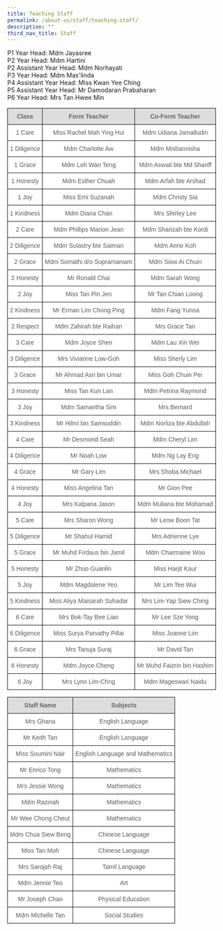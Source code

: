 ```yaml
---
title: Teaching Staff
permalink: /about-us/staff/teaching-staff/
description: ""
third_nav_title: Staff
---
```

P1 Year Head: Mdm Jayasree <br>
P2 Year Head: Mdm Hartini <br>
P2 Assistant Year Head: Mdm Norhayati <br>
P3 Year Head: Mdm Mas'linda <br>
P4 Assistant Year Head: Miss Kwan Yee Ching <br>
P5 Assistant Year Head: Mr Damodaran Prabaharan <br>
P6 Year Head: Mrs Tan Hwee Min <br>
<style type="text/css">
.tg  {border-collapse:collapse;border-spacing:0;}
.tg td{border-color:black;border-style:solid;border-width:1px;font-family:Arial, sans-serif;font-size:14px;
  overflow:hidden;padding:10px 5px;word-break:normal;}
.tg th{border-color:black;border-style:solid;border-width:1px;font-family:Arial, sans-serif;font-size:14px;
  font-weight:normal;overflow:hidden;padding:10px 5px;word-break:normal;}
.tg .tg-imuo{background-color:#FFF;color:#58595B;text-align:center;vertical-align:top}
.tg .tg-feqv{background-color:#DDD;color:#666;font-weight:bold;text-align:center;vertical-align:middle}
.tg .tg-a6j4{background-color:#FFF;color:#58595B;text-align:center;vertical-align:middle}
</style>
<table class="tg">
<tbody>
  <tr>
    <td class="tg-feqv"><span style="color:#666;background-color:#DDD">Class</span></td>
    <td class="tg-feqv"><span style="color:#666;background-color:#DDD">Form Teacher</span></td>
    <td class="tg-feqv"><span style="color:#666;background-color:#DDD">Co-Form Teacher</span></td>
  </tr>
  <tr>
    <td class="tg-imuo">1 Care</td>
    <td class="tg-imuo">Miss Rachel Mah Ying Hui</td>
    <td class="tg-a6j4">Mdm Udiana Jamalludin<br></td>
  </tr>
  <tr>
    <td class="tg-imuo">1 Diligence</td>
    <td class="tg-imuo">Mdm Charlotte Aw</td>
    <td class="tg-a6j4">Mdm Misbannisha<br></td>
  </tr>
  <tr>
    <td class="tg-imuo">1 Grace</td>
    <td class="tg-imuo">Mdm Loh Wan Teng</td>
    <td class="tg-a6j4">Mdm Aswati bte Md Shariff</td>
  </tr>
  <tr>
    <td class="tg-imuo">1 Honesty</td>
    <td class="tg-imuo">Mdm Esther Chuah</td>
    <td class="tg-imuo"><span style="background-color:initial">Mdm Arfah bte Arshad</span></td>
  </tr>
  <tr>
    <td class="tg-imuo">1 Joy</td>
    <td class="tg-imuo">Miss Erni Suzanah<br></td>
    <td class="tg-a6j4">Mdm Christy Sia</td>
  </tr>
  <tr>
    <td class="tg-imuo">1 Kindness</td>
    <td class="tg-imuo">Mdm Diana Chan</td>
    <td class="tg-a6j4">Mrs Shirley Lee</td>
  </tr>
  <tr>
    <td class="tg-imuo">2 Care</td>
    <td class="tg-a6j4">Mdm Phillips Marion Jean</td>
    <td class="tg-imuo">Mdm Sharizah bte Kordi</td>
  </tr>
  <tr>
    <td class="tg-imuo">2 Diligence</td>
    <td class="tg-imuo">Mdm Sulastry bte Saiman</td>
    <td class="tg-imuo">Mdm Anne Koh</td>
  </tr>
  <tr>
    <td class="tg-imuo">2 Grace</td>
    <td class="tg-a6j4">Mdm Sumathi d/o Supramaniam</td>
    <td class="tg-a6j4">Mdm Siow Ai Chuin<br></td>
  </tr>
  <tr>
    <td class="tg-imuo">2 Honesty</td>
    <td class="tg-imuo">Mr Ronald Chai</td>
    <td class="tg-a6j4">Mdm Sarah Wong</td>
  </tr>
  <tr>
    <td class="tg-imuo">2 Joy</td>
    <td class="tg-imuo">Miss Tan Pin Jen</td>
    <td class="tg-a6j4">Mr Tan Chian Loong</td>
  </tr>
  <tr>
    <td class="tg-imuo">2 Kindness</td>
    <td class="tg-imuo">Mr Erman Lim Chong Ping</td>
    <td class="tg-imuo">Mdm Fang Yunna</td>
  </tr>
  <tr>
    <td class="tg-a6j4"> 2 Respect</td>
    <td class="tg-a6j4">Mdm Zahirah bte Raihan</td>
    <td class="tg-a6j4">Mrs Grace Tan <br></td>
  </tr>
	 <tr>
    <td class="tg-imuo">3 Care</td>
    <td class="tg-a6j4">Mdm Joyce Shen</td>
    <td class="tg-imuo">Mdm Lau Xin Wei</td>
  </tr>
  <tr>
    <td class="tg-imuo">3 Diligence</td>
    <td class="tg-imuo">Mrs Vivianne Low-Goh</td>
    <td class="tg-imuo">Miss Sherly Lim</td>
  </tr>
  <tr>
    <td class="tg-imuo">3 Grace</td>
    <td class="tg-a6j4">Mr Ahmad Asri bin Umar</td>
    <td class="tg-a6j4">Miss Goh Chuin Pei<br></td>
  </tr>
  <tr>
    <td class="tg-imuo">3 Honesty</td>
    <td class="tg-imuo">Miss Tan Kun Lan</td>
    <td class="tg-a6j4">Mdm Petrina Raymond</td>
  </tr>
  <tr>
    <td class="tg-imuo">3 Joy</td>
    <td class="tg-imuo">Mdm Samantha Sim</td>
    <td class="tg-a6j4">Mrs Bernard</td>
  </tr>
  <tr>
    <td class="tg-imuo">3 Kindness</td>
    <td class="tg-imuo">Mr Hilmi bin Samsuddin</td>
    <td class="tg-imuo">Mdm Norliza bte Abdullah</td>
  </tr>
  <tr>
    <td class="tg-imuo">4 Care</td>
    <td class="tg-a6j4">Mr Desmond Seah</td>
    <td class="tg-imuo">Mdm Cheryl Lim</td>
  </tr>
  <tr>
    <td class="tg-imuo">4 Diligence</td>
    <td class="tg-imuo">Mr Noah Low</td>
    <td class="tg-imuo">Mdm Ng Lay Eng</td>
  </tr>
  <tr>
    <td class="tg-imuo">4 Grace</td>
    <td class="tg-a6j4">Mr Gary Lim</td>
    <td class="tg-a6j4">Mrs Shoba Michael<br></td>
  </tr>
  <tr>
    <td class="tg-imuo">4 Honesty</td>
    <td class="tg-imuo">Miss Angelina Tan</td>
    <td class="tg-a6j4">Mr Gion Pee</td>
  </tr>
  <tr>
    <td class="tg-imuo">4 Joy</td>
    <td class="tg-imuo">Mrs Kalpana Jason</td>
    <td class="tg-a6j4">Mdm Muliana bte Mohamad</td>
  </tr>
 <tr>
    <td class="tg-imuo">5 Care</td>
    <td class="tg-a6j4">Mrs Sharon Wong</td>
    <td class="tg-imuo">Mr Leow Boon Tat</td>
  </tr>
  <tr>
    <td class="tg-imuo">5 Diligence</td>
    <td class="tg-imuo">Mr Shahul Hamid</td>
    <td class="tg-imuo">Mrs Adrienne Lye</td>
  </tr>
  <tr>
    <td class="tg-imuo">5 Grace</td>
    <td class="tg-a6j4">Mr Muhd Firdaus bin Jamil</td>
    <td class="tg-a6j4">Mdm Charmaine Woo<br></td>
  </tr>
  <tr>
    <td class="tg-imuo">5 Honesty</td>
    <td class="tg-imuo">Mr Zhuo Guanlin</td>
    <td class="tg-a6j4">Miss Harjit Kaur</td>
  </tr>
  <tr>
    <td class="tg-imuo">5 Joy</td>
    <td class="tg-imuo">Mdm Magdalene Yeo</td>
    <td class="tg-a6j4">Mr Lim Tee Wui</td>
  </tr>
<tr>
    <td class="tg-imuo">5 Kindness</td>
    <td class="tg-imuo">Miss Aliya Maisarah Suhadar</td>
    <td class="tg-a6j4">Mrs Lim-Yap Siew Ching</td>
  </tr>
	 <tr>
    <td class="tg-imuo">6 Care</td>
    <td class="tg-a6j4">Mrs Bok-Tay Bee Lian</td>
    <td class="tg-imuo">Mr Lee Sze Yong</td>
  </tr>
  <tr>
    <td class="tg-imuo">6 Diligence</td>
    <td class="tg-imuo">Miss Surya Parvathy Pillai</td>
    <td class="tg-imuo">Miss Joanne Lim</td>
  </tr>
  <tr>
    <td class="tg-imuo">6 Grace</td>
    <td class="tg-a6j4">Mrs Tanuja Suraj</td>
    <td class="tg-a6j4">Mr David Tan<br></td>
  </tr>
  <tr>
    <td class="tg-imuo">6 Honesty</td>
    <td class="tg-imuo">Mdm Joyce Cheng</td>
    <td class="tg-a6j4">Mr Muhd Faizrin bin Hashim</td>
  </tr>
  <tr>
    <td class="tg-imuo">6 Joy</td>
    <td class="tg-imuo">Mrs Lynn Lim-Chng</td>
		<td class="tg-a6j4">Mdm Mageswari Naidu</td></tbody>


<style type="text/css">
.tg  {border-collapse:collapse;border-spacing:0;}
.tg td{border-color:black;border-style:solid;border-width:1px;font-family:Arial, sans-serif;font-size:14px;
  overflow:hidden;padding:10px 5px;word-break:normal;}
.tg th{border-color:black;border-style:solid;border-width:1px;font-family:Arial, sans-serif;font-size:14px;
  font-weight:normal;overflow:hidden;padding:10px 5px;word-break:normal;}
.tg .tg-imuo{background-color:#FFF;color:#58595B;text-align:center;vertical-align:top}
.tg .tg-feqv{background-color:#DDD;color:#666;font-weight:bold;text-align:center;vertical-align:middle}
</style>
<table class="tg">
<tbody>
  <tr>
    <td class="tg-feqv"><span style="color:#666;background-color:#DDD">Staff Name</span></td>
    <td class="tg-feqv"><span style="color:#666;background-color:#DDD">Subjects </span></td>
  </tr>
  <tr>
    <td class="tg-imuo"><span style="font-weight:normal">Mrs Ghana</span></td>
    <td class="tg-imuo"><span style="font-weight:normal">English Language</span></td>
  </tr>
	 <tr>
    <td class="tg-imuo"><span style="font-weight:normal">Mr Keith Tan</span></td>
    <td class="tg-imuo"><span style="font-weight:normal">English Language</span></td>
  </tr> <tr>
    <td class="tg-imuo"><span style="font-weight:normal">Miss Soumini Nair</span></td>
    <td class="tg-imuo"><span style="font-weight:normal">English Language and Mathematics</span></td>
  </tr> <tr>
    <td class="tg-imuo"><span style="font-weight:normal">Mr Enrico Tong</span></td>
    <td class="tg-imuo"><span style="font-weight:normal">Mathematics</span></td>
  </tr> <tr>
    <td class="tg-imuo"><span style="font-weight:normal">Mrs Jessie Wong</span></td>
    <td class="tg-imuo"><span style="font-weight:normal">Mathematics</span></td>
  </tr> <tr>
    <td class="tg-imuo"><span style="font-weight:normal">Mdm Razinah</span></td>
    <td class="tg-imuo"><span style="font-weight:normal">Mathematics</span></td>
  </tr><tr>
    <td class="tg-imuo"><span style="font-weight:normal">Mr Wee Chong Cheut</span></td>
    <td class="tg-imuo"><span style="font-weight:normal">Mathematics</span></td>
  </tr> <tr>
    <td class="tg-imuo"><span style="font-weight:normal">Mdm Chua Siew Beng</span></td>
    <td class="tg-imuo"><span style="font-weight:normal">Chinese Language</span></td>
  </tr>
	 <tr>
    <td class="tg-imuo"><span style="font-weight:normal">Miss Tan Moh</span></td>
    <td class="tg-imuo"><span style="font-weight:normal">Chinese Language</span></td>
  </tr>
	 <tr>
    <td class="tg-imuo"><span style="font-weight:normal">Mrs Sarojah Raj</span></td>
    <td class="tg-imuo"><span style="font-weight:normal">Tamil Language</span></td>
  </tr> <tr>
    <td class="tg-imuo"><span style="font-weight:normal">Mdm Jennie Teo</span></td>
    <td class="tg-imuo"><span style="font-weight:normal">Art</span></td>
  </tr> <tr>
    <td class="tg-imuo"><span style="font-weight:normal">Mr Joseph Chan</span></td>
    <td class="tg-imuo"><span style="font-weight:normal">Physical Education</span></td>
  </tr> <tr>
    <td class="tg-imuo"><span style="font-weight:normal">Mdm Michelle Tan</span></td>
    <td class="tg-imuo"><span style="font-weight:normal">Social Studies</span></td>
  </tr>
	
  </tr></tbody>